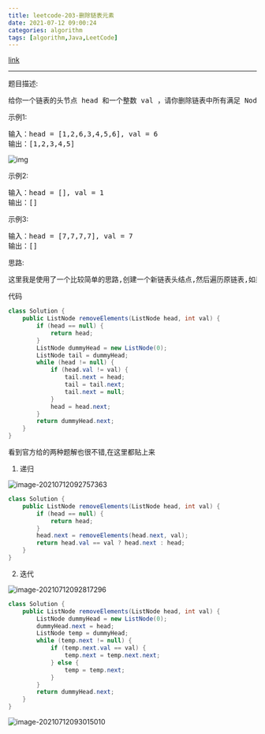 ```yaml
---
title: leetcode-203-删除链表元素
date: 2021-07-12 09:00:24
categories: algorithm
tags: [algorithm,Java,LeetCode]
---
```


[link](https://leetcode-cn.com/problems/remove-linked-list-elements/)

<hr/>

题目描述:

<pre>
给你一个链表的头节点 head 和一个整数 val ，请你删除链表中所有满足 Node.val == val 的节点，并返回 新的头节点 。
</pre>

示例1:

<pre>
输入：head = [1,2,6,3,4,5,6], val = 6
输出：[1,2,3,4,5]
</pre>

![img](https://gitee.com/cao_ziqiang/img/raw/master/20210712090119.jpeg)

示例2:

<pre>
输入：head = [], val = 1
输出：[]
</pre>

示例3:

<pre>
输入：head = [7,7,7,7], val = 7
输出：[]
</pre>

思路:

<pre>
这里我是使用了一个比较简单的思路,创建一个新链表头结点,然后遍历原链表,如果值不为val,则添加进
</pre>

代码

```java
class Solution {
    public ListNode removeElements(ListNode head, int val) {
        if (head == null) {
            return head;
        }
        ListNode dummyHead = new ListNode(0);
        ListNode tail = dummyHead;
        while (head != null) {
            if (head.val != val) {
                tail.next = head;
                tail = tail.next;
                tail.next = null;
            }
            head = head.next;
        }
        return dummyHead.next;
    }
}
```

看到官方给的两种题解也很不错,在这里都贴上来

1. 递归

![image-20210712092757363](https://gitee.com/cao_ziqiang/img/raw/master/20210712092757.png)

```java
class Solution {
    public ListNode removeElements(ListNode head, int val) {
        if (head == null) {
            return head;
        }
        head.next = removeElements(head.next, val);
        return head.val == val ? head.next : head;
    }
}
```

2. 迭代

![image-20210712092817296](https://gitee.com/cao_ziqiang/img/raw/master/20210712092817.png)

```java
class Solution {
    public ListNode removeElements(ListNode head, int val) {
        ListNode dummyHead = new ListNode(0);
        dummyHead.next = head;
        ListNode temp = dummyHead;
        while (temp.next != null) {
            if (temp.next.val == val) {
                temp.next = temp.next.next;
            } else {
                temp = temp.next;
            }
        }
        return dummyHead.next;
    }
}
```

![image-20210712093015010](https://gitee.com/cao_ziqiang/img/raw/master/20210712093015.png)

